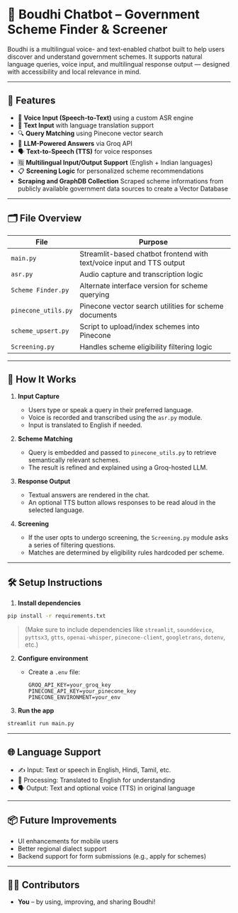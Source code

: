 
# 🧠 Boudhi Chatbot – Government Scheme Finder & Screener

Boudhi is a multilingual voice- and text-enabled chatbot built to help users discover and understand government schemes. It supports natural language queries, voice input, and multilingual response output — designed with accessibility and local relevance in mind.

---

## 🔧 Features

- 🎤 **Voice Input (Speech-to-Text)** using a custom ASR engine
- 🧾 **Text Input** with language translation support
- 🔍 **Query Matching** using Pinecone vector search
- 🧠 **LLM-Powered Answers** via Groq API
- 🗣 **Text-to-Speech (TTS)** for voice responses
- 🈯 **Multilingual Input/Output Support** (English + Indian languages)
- 📋 **Screening Logic** for personalized scheme recommendations
- **Scraping and GraphDB Collection** Scraped scheme informations from publicly available government data sources to create a Vector Database

---

## 🗂 File Overview

| File                  | Purpose                                                                 |
|-----------------------|-------------------------------------------------------------------------|
| `main.py`             | Streamlit-based chatbot frontend with text/voice input and TTS output   |
| `asr.py`              | Audio capture and transcription logic                                   |
| `Scheme Finder.py`    | Alternate interface version for scheme querying                         |
| `pinecone_utils.py`   | Pinecone vector search utilities for scheme documents                   |
| `scheme_upsert.py`    | Script to upload/index schemes into Pinecone                            |
| `Screening.py`        | Handles scheme eligibility filtering logic                              |

---

## 🚀 How It Works

1. **Input Capture**
   - Users type or speak a query in their preferred language.
   - Voice is recorded and transcribed using the `asr.py` module.
   - Input is translated to English if needed.

2. **Scheme Matching**
   - Query is embedded and passed to `pinecone_utils.py` to retrieve semantically relevant schemes.
   - The result is refined and explained using a Groq-hosted LLM.

3. **Response Output**
   - Textual answers are rendered in the chat.
   - An optional TTS button allows responses to be read aloud in the selected language.

4. **Screening**
   - If the user opts to undergo screening, the `Screening.py` module asks a series of filtering questions.
   - Matches are determined by eligibility rules hardcoded per scheme.

---

## 🛠 Setup Instructions

1. **Install dependencies**
```bash
pip install -r requirements.txt
```

> (Make sure to include dependencies like `streamlit`, `sounddevice`, `pyttsx3`, `gtts`, `openai-whisper`, `pinecone-client`, `googletrans`, `dotenv`, etc.)

2. **Configure environment**
   - Create a `.env` file:
     ```
     GROQ_API_KEY=your_groq_key
     PINECONE_API_KEY=your_pinecone_key
     PINECONE_ENVIRONMENT=your_env
     ```

3. **Run the app**
```bash
streamlit run main.py
```

---

## 🌐 Language Support

- ✍️ Input: Text or speech in English, Hindi, Tamil, etc.
- 🧠 Processing: Translated to English for understanding
- 🗣 Output: Text and optional voice (TTS) in original language

---

## 📦 Future Improvements

- UI enhancements for mobile users
- Better regional dialect support
- Backend support for form submissions (e.g., apply for schemes)

---

## 🧑‍💻 Contributors

- **You** – by using, improving, and sharing Boudhi!
